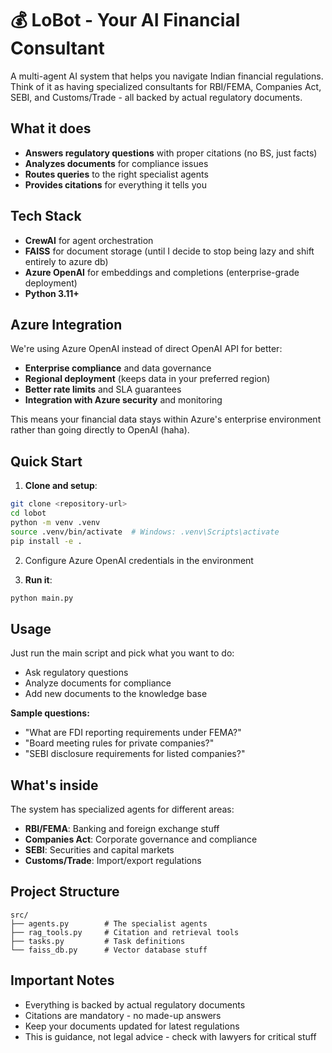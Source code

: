 # 💰 LoBot - Your AI Financial Consultant

A multi-agent AI system that helps you navigate Indian financial regulations. Think of it as having specialized consultants for RBI/FEMA, Companies Act, SEBI, and Customs/Trade - all backed by actual regulatory documents.

## What it does

- **Answers regulatory questions** with proper citations (no BS, just facts)
- **Analyzes documents** for compliance issues
- **Routes queries** to the right specialist agents
- **Provides citations** for everything it tells you

## Tech Stack

- **CrewAI** for agent orchestration
- **FAISS** for document storage (until I decide to stop being lazy and shift entirely to azure db)
- **Azure OpenAI** for embeddings and completions (enterprise-grade deployment)
- **Python 3.11+**

## Azure Integration

We're using Azure OpenAI instead of direct OpenAI API for better:
- **Enterprise compliance** and data governance
- **Regional deployment** (keeps data in your preferred region)
- **Better rate limits** and SLA guarantees
- **Integration with Azure security** and monitoring

This means your financial data stays within Azure's enterprise environment rather than going directly to OpenAI (haha).

## Quick Start

1. **Clone and setup**:
```bash
git clone <repository-url>
cd lobot
python -m venv .venv
source .venv/bin/activate  # Windows: .venv\Scripts\activate
pip install -e .
```

2. Configure Azure OpenAI credentials in the environment

3. **Run it**:
```bash
python main.py
```

## Usage

Just run the main script and pick what you want to do:
- Ask regulatory questions
- Analyze documents for compliance
- Add new documents to the knowledge base

**Sample questions:**
- "What are FDI reporting requirements under FEMA?"
- "Board meeting rules for private companies?"
- "SEBI disclosure requirements for listed companies?"

## What's inside

The system has specialized agents for different areas:
- **RBI/FEMA**: Banking and foreign exchange stuff
- **Companies Act**: Corporate governance and compliance
- **SEBI**: Securities and capital markets
- **Customs/Trade**: Import/export regulations

## Project Structure
```
src/
├── agents.py        # The specialist agents
├── rag_tools.py     # Citation and retrieval tools
├── tasks.py         # Task definitions
└── faiss_db.py      # Vector database stuff
```

## Important Notes

- Everything is backed by actual regulatory documents
- Citations are mandatory - no made-up answers
- Keep your documents updated for latest regulations
- This is guidance, not legal advice - check with lawyers for critical stuff
